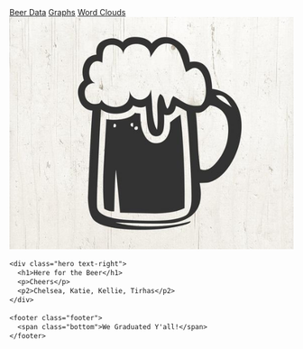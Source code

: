 <!DOCTYPE html>
<html>

<head>
  <meta charset="utf-8">
  <title>Beer!</title>
  <meta name="viewport" content="width=device-width, initial-scale=1">
  <link rel="stylesheet" href="https://maxcdn.bootstrapcdn.com/bootswatch/3.3.7/superhero/bootstrap.min.css">
  <link href="https://fonts.googleapis.com/css?family=Ubuntu" rel="stylesheet">
  <link rel="stylesheet" href="css/css_style.css">
</head>

<body>
  <div class="wrapper">
    <nav class="navbar navbar-default">
      <div class="container-fluid">
        <div class="navbar-header">
          <a class="navbar-brand" href="Top5.csv">Beer Data</a>
          <a class="navbar-brand" href="Graphs.html">Graphs</a>
          <a class="navbar-brand" href="wordclouds.html">Word Clouds</a>
            <img class="nav-pic" src="beer.svg">
        </div>
      </div>
    </nav>
  <div class="navigation">
 
    <div class="hero text-right">
      <h1>Here for the Beer</h1>
      <p>Cheers</p>
      <p2>Chelsea, Katie, Kellie, Tirhas</p2>
    </div>

    <footer class="footer">
      <span class="bottom">We Graduated Y'all!</span>
    </footer>
  </div>
  <script src="https://cdnjs.cloudflare.com/ajax/libs/d3/4.11.0/d3.js"></script>
</body>

</html>
